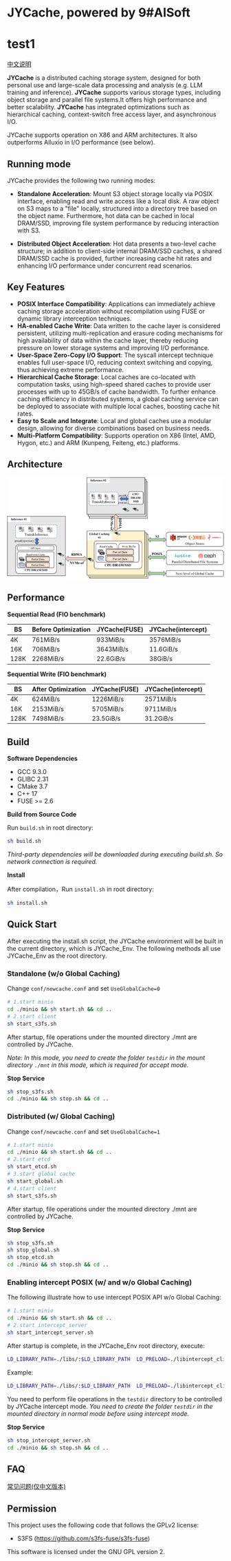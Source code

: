# JYCache, powered by 9#AISoft
# test1

[中文说明](README.zh.md)

**JYCache** is a distributed caching storage system, designed for both personal use and large-scale data processing and analysis (e.g. LLM training and inference). **JYCache** supports various storage types, including object storage and parallel file systems.It offers high performance and better scalability. 
**JYCache** has integrated optimizations such as hierarchical caching, context-switch free access layer, and asynchronous I/O. 

JYCache supports operation on X86 and ARM architectures.
It also outperforms Alluxio in I/O performance (see below). 

## Running mode
JYCache provides the following two running modes:

- **Standalone Acceleration**: Mount S3 object storage locally via POSIX interface, enabling read and write access like a local disk. A raw object on S3 maps to a "file" locally, structured into a directory tree based on the object name. Furthermore, hot data can be cached in local DRAM/SSD, improving file system performance by reducing interaction with S3.

- **Distributed Object Acceleration**: Hot data presents a two-level cache structure; in addition to client-side internal DRAM/SSD caches, a shared DRAM/SSD cache is provided, further increasing cache hit rates and enhancing I/O performance under concurrent read scenarios.

## Key Features
- **POSIX Interface Compatibility**: Applications can immediately achieve caching storage acceleration without recompilation using FUSE or dynamic library interception techniques.
- **HA-enabled Cache Write**: Data written to the cache layer is considered persistent, utilizing multi-replication and erasure coding mechanisms for high availability of data within the cache layer, thereby reducing pressure on lower storage systems and improving I/O performance.
- **User-Space Zero-Copy I/O Support**: The syscall intercept technique enables full user-space I/O, reducing context switching and copying, thus achieving extreme performance.
- **Hierarchical Cache Storage**: Local caches are co-located with computation tasks, using high-speed shared caches to provide user processes with up to 45GB/s of cache bandwidth. To further enhance caching efficiency in distributed systems, a global caching service can be deployed to associate with multiple local caches, boosting cache hit rates.
- **Easy to Scale and Integrate**: Local and global caches use a modular design, allowing for diverse combinations based on business needs.
- **Multi-Platform Compatibility**: Supports operation on X86 (Intel, AMD, Hygon, etc.) and ARM (Kunpeng, Feiteng, etc.) platforms.

## Architecture

![](doc/image/JYCache_architecture_en.png)

## Performance

**Sequential Read (FIO benchmark)**

|  BS | Before Optimization  | JYCache(FUSE) | JYCache(intercept) | 
| ------------ | ------------ | ------------ | ------------ | 
|  4K | 761MiB/s  |  933MiB/s | 3576MiB/s |
|  16K | 706MiB/s | 3643MiB/s  | 11.6GiB/s |
|  128K | 2268MiB/s  |  22.6GiB/s | 38GiB/s |

**Sequential Write (FIO benchmark)**

|  BS | After Optimization  | JYCache(FUSE) | JYCache(intercept) | 
| ------------ | ------------ | ------------ | ------------ | 
|  4K | 624MiB/s  |  1226MiB/s | 2571MiB/s | 
|  16K |  2153MiB/s | 5705MiB/s  | 9711MiB/s | 
| 128K  | 7498MiB/s  | 23.5GiB/s  | 31.2GiB/s |

## Build
**Software Dependencies**

- GCC 9.3.0
- GLIBC 2.31
- CMake 3.7
- C++ 17
- FUSE >= 2.6

**Build from Source Code**

Run `build.sh` in root directory:
```bash
sh build.sh
```
*Third-party dependencies will be downloaded during executing build.sh. So network connection is required.*

**Install**

After compilation，Run `install.sh` in root directory:
```bash
sh install.sh
```

## Quick Start

After executing the install.sh script, the JYCache environment will be built in the current directory, which is JYCache_Env. The following methods all use JYCache_Env as the root directory.

### Standalone (w/o Global Caching)

Change `conf/newcache.conf` and set `UseGlobalCache=0`
```bash
# 1.start minio
cd ./minio && sh start.sh && cd ..
# 2.start client
sh start_s3fs.sh
```

After startup, file operations under the mounted directory ./mnt are controlled by JYCache.

*Note: In this mode, you need to create the folder `testdir` in the mount directory `./mnt` in this mode, which is required for accept mode.*

**Stop Service**
```bash
sh stop_s3fs.sh
cd ./minio && sh stop.sh && cd ..
```

### Distributed (w/ Global Caching)

Change `conf/newcache.conf` and set `UseGlobalCache=1`
```bash
# 1.start minio
cd ./minio && sh start.sh && cd ..
# 2.start etcd
sh start_etcd.sh
# 3.start global cache
sh start_global.sh
# 4.start client
sh start_s3fs.sh
```
After startup, file operations under the mounted directory ./mnt are controlled by JYCache.

**Stop Service**
```bash
sh stop_s3fs.sh
sh stop_global.sh
sh stop_etcd.sh
cd ./minio && sh stop.sh && cd ..
```

### Enabling intercept POSIX (w/ and w/o Global Caching)

The following illustrate how to use intercept POSIX API w/o Global Caching:
```bash
# 1.start minio
cd ./minio && sh start.sh && cd ..
# 2.start intercept_server
sh start_intercept_server.sh
```
After startup is complete, in the JYCache_Env root directory, execute:
```bash
LD_LIBRARY_PATH=./libs/:$LD_LIBRARY_PATH  LD_PRELOAD=./libintercept_client.so ${cmd}
```
Example:
```bash
LD_LIBRARY_PATH=./libs/:$LD_LIBRARY_PATH  LD_PRELOAD=./libintercept_client.so ll /testdir/
```
You need to perform file operations in the `testdir` directory to be controlled by JYCache intercept mode.
*You need to create the folder `testdir` in the mounted directory in normal mode before using intercept mode.*

**Stop Service**
```bash
sh stop_intercept_server.sh
cd ./minio && sh stop.sh && cd ..
```

## FAQ

[常见问题(仅中文版本)](https://www.osredm.com/jiuyuan/JYCache/tree/master/doc/frequently_asked_questions.md)

## Permission

This project uses the following code that follows the GPLv2 license:
- S3FS (https://github.com/s3fs-fuse/s3fs-fuse)

This software is licensed under the GNU GPL version 2.

